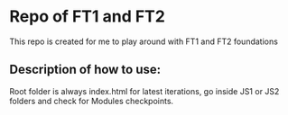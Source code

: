 # Repo of FT1 and FT2

This repo is created for me to play around with FT1 and FT2 foundations

## Description of how to use:

Root folder is always index.html for latest iterations, go inside JS1 or JS2 folders and check for Modules checkpoints.
